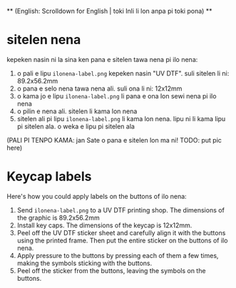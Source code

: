 ** (English: Scrolldown for English | toki Inli li lon anpa pi toki pona) **

# sitelen nena

kepeken nasin ni la sina ken pana e sitelen tawa nena pi ilo nena:

1. o pali e lipu `ilonena-label.png` kepeken nasin "UV DTF". suli sitelen li ni: 89.2x56.2mm
2. o pana e selo nena tawa nena ali. suli ona li ni: 12x12mm
3. o kama jo e lipu `ilonena-label.png` li pana e ona lon sewi nena pi ilo nena
4. o pilin e nena ali. sitelen li kama lon nena
5. sitelen ali pi lipu `ilonena-label.png` li kama lon nena. lipu ni li kama lipu pi sitelen ala. o weka e lipu pi sitelen ala

(PALI PI TENPO KAMA: jan Sate o pana e sitelen lon ma ni! TODO: put pic here)

# Keycap labels

Here's how you could apply labels on the buttons of ilo nena:

1. Send `ilonena-label.png` to a UV DTF printing shop. The dimensions of the graphic is 89.2x56.2mm
2. Install key caps. The dimensions of the keycap is 12x12mm.
3. Peel off the UV DTF sticker sheet and carefully align it with the buttons using the printed frame. Then put the entire sticker on the buttons of ilo nena.
4. Apply pressure to the buttons by pressing each of them a few times, making the symbols sticking with the buttons.
5. Peel off the sticker from the buttons, leaving the symbols on the buttons.
